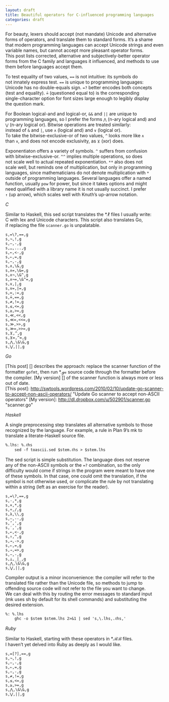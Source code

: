 ```yaml
---
layout: draft
title: Beautiful operators for C-influenced programming languages
categories: draft
---
```

For beauty, lexers should accept (not mandate) Unicode and alternative  
forms of operators, and translate them to standard forms.  It’s a shame  
that modern programming languages can accept Unicode strings and even  
variable names, but cannot accept more pleasant operator forms.  
This post lists corrected, alternative and subjectively-better operator  
forms from the C family and languages it influenced, and methods to use  
them before languages accept them.  

To test equality of two values, `==` is not intuitive: its symbols do  
not innately express test.  `==` is unique to programming languages:  
Unicode has no double-equals sign.  `=?` better encodes both concepts  
(test and equality).  `≟` (questioned equal to) is the corresponding  
single-character option for font sizes large enough to legibly display  
the question mark.  

For Boolean logical-and and logical-or, `&&` and `||` are unique to  
programming languages, so I prefer the forms `⋀` (n-ary logical and) and  
`⋁` (n-ary logical or).  Bitwise operations are treated similarly:  
instead of `&` and `|`, use `∧` (logical and) and `∨` (logical or).  
To take the bitwise-exclusive-or of two values, `^` looks more like `∧`  
than `∨`, and does not encode exclusivity, as `⊻` (xor) does.  

Exponentiaton offers a variety of symbols.  `^` suffers from confusion  
with bitwise-exclusive-or.  `^^` implies multiple operations, so does  
not scale well to actual repeated exponentiation.  `**` also does not  
scale well, but reminds one of multiplication, but only in programming  
languages, since mathematicians do not denote multiplication with `*`  
outside of programming languages.  Several languages offer a named  
function, usually `pow` for power, but since it takes options and might  
need qualified with a library name it is not usually succinct.  I prefer  
`↑` (up arrow), which scales well with Knuth’s up-arrow notation.  

*C*

Similar to Haskell, this sed script translates the \*.ℓ files I usually write:  
C with lex and Unicode characters.  This script also translates Go,  
if replacing the file `scanner.go` is unpalatable.  

	s,=\?,==,g
	s,¬,!,g
	s,–,-,g
	s,…,...,g
	s,←,<-,g
	s,⇐,=,g
	s,−,-,g
	s,∧,\&,g
	s,∧=,\&=,g
	s,∧¬,\&^,g
	s,∧¬=,\&^=,g
	s,∨,|,g
	s,∨=,|=,g
	s,≔,:=,g
	s,≟,==,g
	s,≠,!=,g
	s,≤,<=,g
	s,≥,>=,g
	s,≪,<<,g
	s,≪=,<<=,g
	s,≫,>>,g
	s,≫=,>>=,g
	s,⊻,^,g
	s,⊻=,^=,g
	s,⋀,\&\&,g
	s,⋁,||,g

*Go*

[This post] [] describes the approach: replace the scanner function of the  
formatter `gofmt`, then run \*.ℊℴ source code through the formatter before  
the compiler.  [My version] [] of the scanner function is always more or less  
out of date.  
[This post]: http://swtools.wordpress.com/2010/02/10/update-go-scanner-to-accept-non-ascii-operators/ "Update Go scanner to accept non-ASCII operators"
[My version]: http://dl.dropbox.com/u/502901/scanner.go "scanner.go"

*Haskell*

A single preprocessing step translates all alternative symbols to those  
recognized by the language.  For example, a rule in Plan 9’s mk to  
translate a literate-Haskell source file.  

	%.lhs: %.ℓhs
		sed -f toascii.sed $stem.ℓhs > $stem.lhs

The sed script is simple substitution.  The language does not reserve  
any of the non-ASCII symbols or the `=?` combination, so the only  
difficulty would come if strings in the program were meant to have one  
of these symbols.  In that case, one could omit the translation, if the  
symbol is not otherwise used, or complicate the rule by not translating  
within a string (left as an exercise for the reader).  

	s,=\?,==,g
	s,·,*,g
	s,×,*,g
	s,÷,/,g
	s,λ,\\,g
	s,—,--,g
	s,’,',g
	s,′,',g
	s,←,<-,g
	s,↑,^,g
	s,→,->,g
	s,⇐,=,g
	s,⇒,=>,g
	s,−,-,g
	s,⊥,_|_,g
	s,⋀,\&\&,g
	s,⋁,||,g

Compiler output is a minor inconvenience: the compiler will refer to the  
translated file rather than the Unicode file, so methods to jump to  
offending source code will not refer to the file you want to change.  
We can deal with this by routing the error messages to standard input  
(mk uses sh by default for its shell commands) and substituting the  
desired extension.  

	%: %.lhs
		ghc -o $stem $stem.lhs 2>&1 | sed 's,\.lhs,.ℓhs,'

*Ruby*

Similar to Haskell, starting with these operators in \*.ℛℬ files.  
I haven’t yet delved into Ruby as deeply as I would like.  

	s,=[?],==,g
	s,¬,!,g
	s,–,-,g
	s,⇐,=,g
	s,−,-,g
	s,≠,!=,g
	s,≤,<=,g
	s,≥,>=,g
	s,⋀,\&\&,g
	s,⋁,||,g
